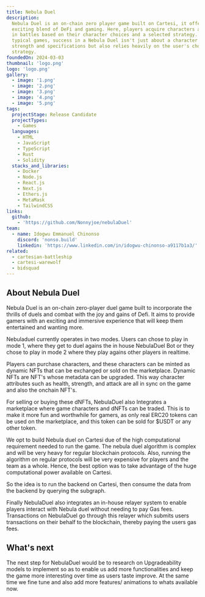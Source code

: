 ```yaml
---
title: Nebula Duel
description:
  Nebula Duel is an on-chain zero player game built on Cartesi, it offers an
  exciting blend of DeFi and gaming. Here, players acquire characters and engage
  in battles based on their character choices and a selected strategy. Unlike
  typical games, success in a Nebula Duel isn't just about a character's
  strength and specifications but also relies heavily on the user's choice of
  strategy.
foundedOn: 2024-03-03
thumbnail: 'logo.png'
logo: 'logo.png'
gallery:
  - image: '1.png'
  - image: '2.png'
  - image: '3.png'
  - image: '4.png'
  - image: '5.png'
tags:
  projectStage: Release Candidate
  projectTypes:
    - Games
  languages:
    - HTML
    - JavaScript
    - TypeScript
    - Rust
    - Solidity
  stacks_and_libraries:
    - Docker
    - Node.js
    - React.js
    - Next.js
    - Ethers.js
    - MetaMask
    - TailwindCSS
links:
  github:
    - 'https://github.com/Nonnyjoe/nebulaDuel'
team:
  - name: Idogwu Emmanuel Chinonso
    discord: 'nonso.build'
    linkedin: 'https://www.linkedin.com/in/idogwu-chinonso-a9117b1a3/'
related:
  - cartesian-battleship
  - cartesi-warewolf
  - bidsquad
---
```


## About Nebula Duel

Nebula Duel is an on-chain zero-player duel game built to incorporate the
thrills of duels and combat with the joy and gains of Defi. It aims to provide
gamers with an exciting and immersive experience that will keep them entertained
and wanting more.

Nebuladuel currently operates in two modes. Users can chose to play in mode 1,
where they get to duel agains the in house NebulaDuel Bot or they chose to play
in mode 2 where they play agains other players in realtime.

Players can purchase characters, and these characters can be minted as dynamic
NFTs that can be exchanged or sold on the marketplace. Dynamic NFTs are NFT's
whose metadata can be upgraded. This way character attributes such as health,
strength, and attack are all in sync on the game and also the onchain NFT's.

For selling or buying these dNFTs, NebulaDuel also Integrates a marketplace
where game characters and dNFTs can be traded. This is to make it more fun and
worthwhile for gamers, as only real ERC20 tokens can be used on the marketplace,
and this token can be sold for $USDT or any other token.

We opt to build Nebula duel on Cartesi due of the high computational requirement
needed to run the game. The nebula duel algorithm is complex and will be very
heavy for regular blockchain protocols. Also, running the algorithm on regular
protocols will be very expensive for players and the team as a whole. Hence, the
best option was to take advantage of the huge computational power available on
Cartesi.

So the idea is to run the backend on Cartesi, then consume the data from the
backend by querying the subgraph.

Finally NebulaDuel also integrates an in-house relayer system to enable players
interact with Nebula duel without needing to pay Gas fees. Transactions on
NebulaDuel go through this relayer which submits users transactions on their
behalf to the blockchain, thereby paying the users gas fees.

## What's next

The next step for NebulaDuel would be to research on Upgradeability models to
implement so as to enable us add more functionalities and keep the game more
interesting over time as users taste improve. At the same time we fine tune and
also add more features/ animations to whats available now.
